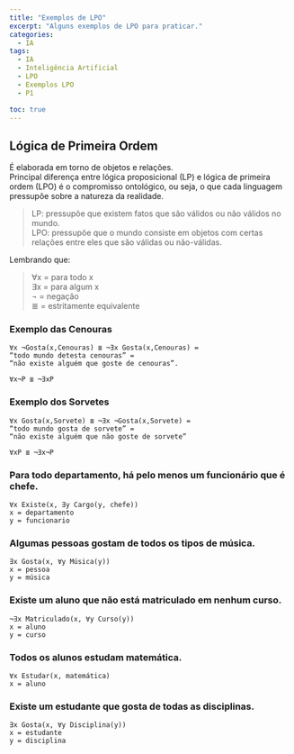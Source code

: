 ```yaml
---
title: "Exemplos de LPO"
excerpt: "Alguns exemplos de LPO para praticar."
categories:
  - IA
tags:
  - IA
  - Inteligência Artificial
  - LPO
  - Exemplos LPO
  - P1

toc: true
---
```


## Lógica de Primeira Ordem

É elaborada em torno de objetos e relações.  
Principal diferença entre lógica proposicional (LP) e lógica de primeira ordem (LPO) é o compromisso ontológico, ou seja, o que cada linguagem pressupõe sobre a natureza da realidade.  

> LP: pressupõe que existem fatos que são válidos ou não válidos no mundo.  
> LPO: pressupõe que o mundo consiste em objetos com certas relações entre eles que são válidas ou não-válidas.  

Lembrando que:  

> ∀x = para todo x  
> ∃x = para algum x  
> ¬  = negação  
> ≣  = estritamente equivalente  

### Exemplo das Cenouras

    ∀x ¬Gosta(x,Cenouras) ≣ ¬∃x Gosta(x,Cenouras) =
    “todo mundo detesta cenouras” =
    “não existe alguém que goste de cenouras”.

    ∀x¬P ≣ ¬∃xP

### Exemplo dos Sorvetes

    ∀x Gosta(x,Sorvete) ≣ ¬∃x ¬Gosta(x,Sorvete) =
    “todo mundo gosta de sorvete” =
    “não existe alguém que não goste de sorvete”

    ∀xP ≣ ¬∃x¬P

### Para todo departamento, há pelo menos um funcionário que é chefe.

    ∀x Existe(x, ∃y Cargo(y, chefe))
    x = departamento
    y = funcionario

### Algumas pessoas gostam de todos os tipos de música.

    ∃x Gosta(x, ∀y Música(y))
    x = pessoa
    y = música

### Existe um aluno que não está matriculado em nenhum curso.

    ¬∃x Matriculado(x, ∀y Curso(y))
    x = aluno
    y = curso

### Todos os alunos estudam matemática.

    ∀x Estudar(x, matemática)
    x = aluno

### Existe um estudante que gosta de todas as disciplinas.

    ∃x Gosta(x, ∀y Disciplina(y))
    x = estudante
    y = disciplina